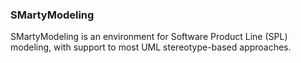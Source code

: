 ### SMartyModeling

SMartyModeling is an environment for Software Product Line (SPL) modeling, with support to most UML stereotype-based approaches.
